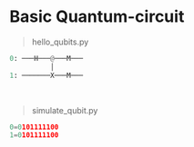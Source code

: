 # Basic Quantum-circuit 

> hello_qubits.py
```python
0: ───H───@───M───
          │
1: ───────X───M───
```
<br>

> simulate_qubit.py
```python
0=0101111100
1=0101111100
```
